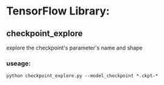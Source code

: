 # TensorFlow Library:

## checkpoint_explore
explore the checkpoint's parameter's name and shape
### useage:
    python checkpoint_explore.py --model_checkpoint *.ckpt-*